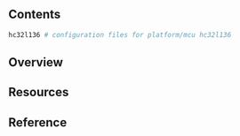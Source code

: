 ## Contents

```sh
hc32l136 # configuration files for platform/mcu hc32l136
```

## Overview

## Resources

## Reference